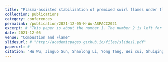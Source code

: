 ```yaml
---
title: "Plasma-assisted stabilization of premixed swirl flames under flow pulsations"
collection: publications
category: conferences
permalink: /publication/2021-12-05-H-Wu-ASPACC2021
excerpt: # "This paper is about the number 1. The number 2 is left for future work."
date: 2021-12-05
venue: "Combustion and Flame"
slidesurl: # "http://academicpages.github.io/files/slides1.pdf"
paperurl: #
citation: "Hu Wu, Jinguo Sun, Shaolong Li, Yong Tang, Wei cui, Shuiqing Li*. Plasma-assisted stabilization of premixed swirl flames under flow pulsations, <i>13th Asia-Pacific Conference on Combustion</i>, Abu Dhabi, United Arab Emirates, 2021." #"Your Name, You. (2009). &quot;Paper Title Number 1.&quot; <i>Journal 1</i>. 1(1)."
---
```


<!-- The contents above will be part of a list of publications, if the user clicks the link for the publication than the contents of section will be rendered as a full page, allowing you to provide more information about the paper for the reader. When publications are displayed as a single page, the contents of the above "citation" field will automatically be included below this section in a smaller font.
 -->
